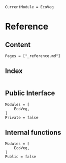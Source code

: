 

``` @meta
CurrentModule = EcoVeg
```

# Reference

## Content

``` @contents
Pages = ["_reference.md"]
```

## Index

``` @index
```

## Public Interface

``` @autodocs
Modules = [
    EcoVeg,
]
Private = false
```

## Internal functions

``` @autodocs
Modules = [
    EcoVeg,
]
Public = false
```
